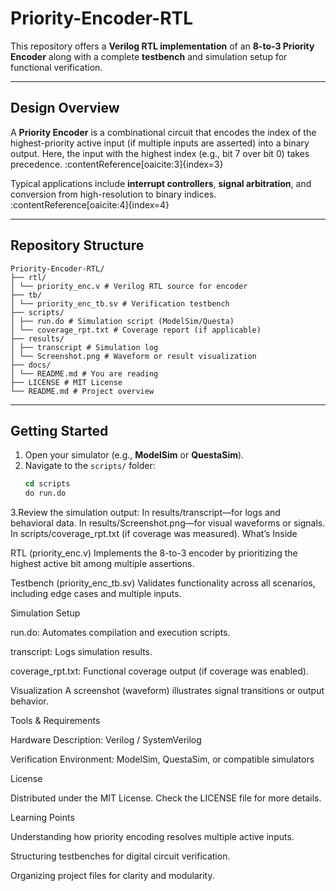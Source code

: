 # Priority-Encoder-RTL

This repository offers a **Verilog RTL implementation** of an **8-to-3 Priority Encoder** along with a complete **testbench** and simulation setup for functional verification.

---

##  Design Overview
A **Priority Encoder** is a combinational circuit that encodes the index of the highest-priority active input (if multiple inputs are asserted) into a binary output. Here, the input with the highest index (e.g., bit 7 over bit 0) takes precedence. :contentReference[oaicite:3]{index=3}

Typical applications include **interrupt controllers**, **signal arbitration**, and conversion from high-resolution to binary indices. :contentReference[oaicite:4]{index=4}

---

##  Repository Structure
```
Priority-Encoder-RTL/
├── rtl/
│ └── priority_enc.v # Verilog RTL source for encoder
├── tb/
│ └── priority_enc_tb.sv # Verification testbench
├── scripts/
│ ├── run.do # Simulation script (ModelSim/Questa)
│ └── coverage_rpt.txt # Coverage report (if applicable)
├── results/
│ ├── transcript # Simulation log
│ └── Screenshot.png # Waveform or result visualization
├── docs/
│ └── README.md # You are reading
├── LICENSE # MIT License
└── README.md # Project overview
```

---

##  Getting Started

1. Open your simulator (e.g., **ModelSim** or **QuestaSim**).
2. Navigate to the `scripts/` folder:
   ```tcl
   cd scripts
   do run.do
3.Review the simulation output:
In results/transcript—for logs and behavioral data.
In results/Screenshot.png—for visual waveforms or signals.
In scripts/coverage_rpt.txt (if coverage was measured).
What’s Inside

RTL (priority_enc.v)
Implements the 8-to-3 encoder by prioritizing the highest active bit among multiple assertions.

Testbench (priority_enc_tb.sv)
Validates functionality across all scenarios, including edge cases and multiple inputs.

Simulation Setup

run.do: Automates compilation and execution scripts.

transcript: Logs simulation results.

coverage_rpt.txt: Functional coverage output (if coverage was enabled).

Visualization
A screenshot (waveform) illustrates signal transitions or output behavior.

Tools & Requirements

Hardware Description: Verilog / SystemVerilog

Verification Environment: ModelSim, QuestaSim, or compatible simulators

License

Distributed under the MIT License. Check the LICENSE file for more details.

Learning Points

Understanding how priority encoding resolves multiple active inputs.

Structuring testbenches for digital circuit verification.

Organizing project files for clarity and modularity.
